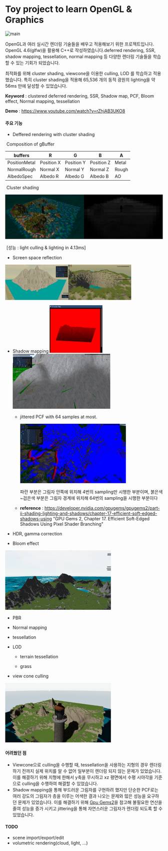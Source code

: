 # Toy project to learn OpenGL & Graphics

![main](./Imgs/mainImg.webp)

  OpenGL과 여러 실시간 렌더링 기술들을 배우고 적용해보기 위한 프로젝트입니다. OpenGL 4.6(glfw)을 활용해 C++로 작성하였습니다.deferred rendering, SSR, shadow mapping, tessellation, normal mapping 등 다양한 렌더링 기술들을 학습할 수 있는 기회가 되었습니다. 



  최적화를 위해 cluster shading, viewcone을 이용한 culling, LOD 를 학습하고 적용했습니다. 특히 cluster shading을 적용해 65,536 개의 동적 광원의 lighting을 약 56ms 만에 달성할 수 있었습니다.



**Keyword** : clustered deferred rendering, SSR, Shadow map, PCF, Bloom effect, Normal mapping, tessellation



**Demo** : https://www.youtube.com/watch?v=rZhjAB3UKO8

#### 주요 기능

- Deffered rendering with cluster shading

​			Composition of gBuffer

| buffers       | R          | G          | B          | A     |
| ------------- | ---------- | ---------- | ---------- | ----- |
| PositionMetal | Position X | Position Y | Position Z | Metal |
| NormalRough   | Normal X   | Normal Y   | Normal Z   | Rough |
| AlbedoSpec    | Albedo R   | Albedo G   | Albedo B   | AO    |

​		Cluster shading

<img src="./Imgs/cluster_render.png" alt="Base Profile Screenshot 2022.06.14 - 15.32.56.62" style="width:50%;" /><img src="./Imgs/cluster_heatmap.png" alt="Base Profile Screenshot 2022.06.14 - 15.33.06.26" style="width:50%;" />

​											[성능 : light culling & lighting in 4.13ms]

- Screen space reflection

<img src="./Imgs/ssr_flat.png" alt="ssr_flat" style="width:40%;" /><img src="./Imgs/ssr_wave.png" alt="ssr_wave" style="width:40%;" />

- Shadow mapping
  <img src="./Imgs/shadow_map.png" alt="shadow_sharp" style="width:35%;" /><img src="./Imgs/shadow_soft.png" alt="shadow_blur" style="width:65%;" />
  
  
  
  - jittered PCF with 64 samples at most.
  
    <img src="./Imgs/shadow_debug.png" alt="shadow_debug" style="zoom:33%;" />
  
    파란 부분은 그림자 안쪽에 위치해 4번의 sampling만 시행한 부분이며,  붉은색~검은색 부분은 그림자 경계에 위치해 64번의 sampling을 시행한 부분이다
  
  - **reference** :  https://developer.nvidia.com/gpugems/gpugems2/part-ii-shading-lighting-and-shadows/chapter-17-efficient-soft-edged-shadows-using	"GPU Gems 2, Chapter 17. Efficient Soft-Edged Shadows Using Pixel Shader Branching"
  
- HDR, gamma correction

- Bloom effect

<img src="./Imgs/bloom.png" alt="bloom" style="zoom: 33%;" />

- PBR

- Normal mapping

- tessellation

- LOD
  - terrain tessellation

  - grass

- view cone culling

<img src="./Imgs/culling.png" alt="culling" style="zoom: 33%;" />

#### 어려웠던 점

- Viewcone으로 culling을 수행할 때, tessellation을 사용하는 지형의 경우 렌더링하기 전까지 실제 위치를 알 수 없어 일부분이 렌더링 되지 않는 문제가 있었습니다. 이를 해결하기 위해 지형에 한해서 y축을 무시하고 xz 평면에서 수평 시야각을 기준으로 culling을 수행하여 해결할 수 있었습니다.
- Shadow mapping을 통해 부드러운 그림자를 구현하려 했지만 단순한 PCF로는 여러 강도의 그림자가 층을 이루는 어색한 결과 나오는 문제와 많은 성능을 요구하던 문제가 있었습니다. 이를 해결하기 위해 [Gpu Gems2](https://developer.nvidia.com/gpugems/gpugems2/part-ii-shading-lighting-and-shadows/chapter-17-efficient-soft-edged-shadows-using)을 참고해 불필요한 연산을 줄여 성능을 증가 시키고 jittering을 통해 자연스러운 그림자가 렌더링 되도록 할 수 있었습니다.

#### TODO

- scene import/export/edit
- volumetric rendering(cloud, light, ...)